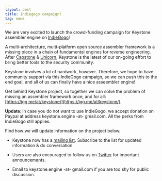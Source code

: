 ```yaml
---
layout: post
title: Indiegogo campaign!
tag: news
---
```


We are very excited to launch the crowd-funding campaign for Keystone assembler engine on [IndieGogo](https://igg.me/at/keystone/)!

A multi-architecture, multi-platform open source assembler framework is a missing piece in a chain of fundamental engines for reverse engineering. After [Capstone](http://www.capstone-engine.org) & [Unicorn](http://www.unicorn-engine.org), Keystone is the latest of our on-going effort to bring better tools to the security community.

Keystone involves a lot of hardwork, however. Therefore, we hope to have community support via this IndieGogo campaign, so we can push this to the end goal, and all of us can finally have a nice asseembler engine!

Get behind Keystone project, so together we can solve the problem of missing an assembler framework once, and for all: [https://igg.me/at/keystone/](https://igg.me/at/keystone/).

**Update**: in case you do not want to use IndieGogo, we accept donation on Paypal at address keystone.engine -at- gmail.com. All the perks from IndieGogo still applies.

Find how we will update information on the project below.

- Keystone now has a [mailing list](http://www.freelists.org/list/keystone-engine). Subscribe to the list for updated information & do conversation

- Users are also encouraged to follow us on [Twitter](https://twitter.com/keystone_engine) for important announcements.

- Email to keystone.engine -at- gmail.com if you are too shy for public discussion.

